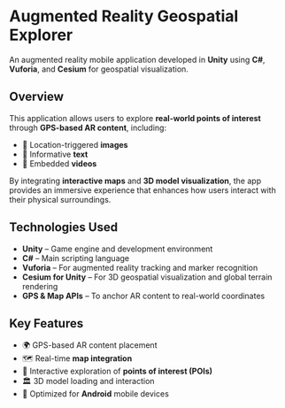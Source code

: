 # Augmented Reality Geospatial Explorer

An augmented reality mobile application developed in **Unity** using **C#**, **Vuforia**, and **Cesium** for geospatial visualization.

##  Overview

This application allows users to explore **real-world points of interest** through **GPS-based AR content**, including:

- 📍 Location-triggered **images**
- 📝 Informative **text**
- 🎥 Embedded **videos**

By integrating **interactive maps** and **3D model visualization**, the app provides an immersive experience that enhances how users interact with their physical surroundings.

## Technologies Used

- **Unity** – Game engine and development environment  
- **C#** – Main scripting language  
- **Vuforia** – For augmented reality tracking and marker recognition  
- **Cesium for Unity** – For 3D geospatial visualization and global terrain rendering  
- **GPS & Map APIs** – To anchor AR content to real-world coordinates  

## Key Features

- 🌍 GPS-based AR content placement
- 🗺️ Real-time **map integration**
- 🧭 Interactive exploration of **points of interest (POIs)**
- 🏛️ 3D model loading and interaction
- 📱 Optimized for **Android** mobile devices

